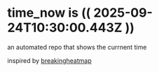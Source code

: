 # time_now is (( 2025-09-24T10:30:00.443Z ))

an automated repo that shows the currnent time

inspired by [breakingheatmap](https://github.com/breakingheatmap/breakingheatmap)